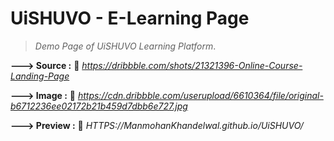 # **UiSHUVO - E-Learning Page**
>_Demo Page of UiSHUVO Learning Platform_.

**---> Source :** 🔗 _https://dribbble.com/shots/21321396-Online-Course-Landing-Page_

**---> Image :** 🔗 _https://cdn.dribbble.com/userupload/6610364/file/original-b6712236ee02172b21b459d7dbb6e727.jpg_
	
 **---> Preview :** 🔗 _HTTPS://ManmohanKhandelwal.github.io/UiSHUVO/_
